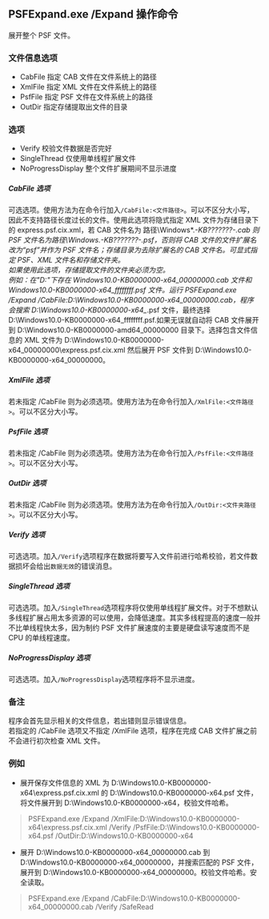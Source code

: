 ## PSFExpand.exe /Expand 操作命令
展开整个 PSF 文件。
### 文件信息选项
- CabFile 指定 CAB 文件在文件系统上的路径
- XmlFile 指定 XML 文件在文件系统上的路径
- PsfFile 指定 PSF 文件在文件系统上的路径
- OutDir 指定存储提取出文件的目录
### 选项
- Verify 校验文件数据是否完好
- SingleThread 仅使用单线程扩展文件
- NoProgressDisplay 整个文件扩展期间不显示进度
##### CabFile 选项
可选选项。使用方法为在命令行加入`/CabFile:<文件路径>`。可以不区分大小写，因此不支持路径长度过长的文件。使用此选项将隐式指定 XML 文件为存储目录下的 express.psf.cix.xml，若 CAB 文件名为 路径\Windows*.*-KB???????-*_*.cab 则 PSF 文件名为路径\Windows*.*-KB???????-*_*.psf，否则将 CAB 文件的文件扩展名改为“psf”并作为 PSF 文件名；存储目录为去除扩展名的 CAB 文件名。可显式指定 PSF、XML 文件名和存储文件夹。  
如果使用此选项，存储提取文件的文件夹必须为空。  
例如：在"D:"下存在 Windows10.0-KB0000000-x64_00000000.cab 文件和 Windows10.0-KB0000000-x64_ffffffff.psf 文件。运行 PSFExpand.exe /Expand /CabFile:D:\Windows10.0-KB0000000-x64_00000000.cab，程序会搜索 D:\Windows10.0-KB0000000-x64_*.psf 文件，最终选择 D:\Windows10.0-KB0000000-x64_ffffffff.psf.如果无误就自动将 CAB 文件展开到 D:\Windows10.0-KB0000000-amd64_00000000 目录下。选择包含文件信息的 XML 文件为 D:\Windows10.0-KB0000000-x64_00000000\express.psf.cix.xml 然后展开 PSF 文件到 D:\Windows10.0-KB0000000-x64_00000000。
##### XmlFile 选项
若未指定 /CabFile 则为必须选项。使用方法为在命令行加入`/XmlFile:<文件路径>`。可以不区分大小写。
##### PsfFile 选项
若未指定 /CabFile 则为必须选项。使用方法为在命令行加入`/PsfFile:<文件路径>`。可以不区分大小写。
##### OutDir 选项
若未指定 /CabFile 则为必须选项。使用方法为在命令行加入`/OutDir:<文件夹路径>`。可以不区分大小写。
##### Verify 选项
可选选项。加入`/Verify`选项程序在数据将要写入文件前进行哈希校验，若文件数据损坏会给出`数据无效`的错误消息。
##### SingleThread 选项
可选选项。加入`/SingleThread`选项程序将仅使用单线程扩展文件。对于不想默认多线程扩展占用太多资源的可以使用，会降低速度。其实多线程提高的速度一般并不比单线程快太多，因为制约 PSF 文件扩展速度的主要是硬盘读写速度而不是 CPU 的单线程速度。
##### NoProgressDisplay 选项
可选选项。加入`/NoProgressDisplay`选项程序将不显示进度。
### 备注
程序会首先显示相关的文件信息，若出错则显示错误信息。  
若指定的 /CabFile 选项又不指定 /XmlFile 选项，程序在完成 CAB 文件扩展之前不会进行初次检查 XML 文件。
### 例如
- 展开保存文件信息的 XML 为 D:\Windows10.0-KB0000000-x64\express.psf.cix.xml 的 D:\Windows10.0-KB0000000-x64.psf 文件，将文件展开到 D:\Windows10.0-KB0000000-x64，校验文件哈希。
>PSFExpand.exe /Expand /XmlFile:D:\Windows10.0-KB0000000-x64\express.psf.cix.xml /Verify /PsfFile:D:\Windows10.0-KB0000000-x64.psf /OutDir:D:\Windows10.0-KB0000000-x64

- 展开 D:\Windows10.0-KB0000000-x64_00000000.cab 到 D:\Windows10.0-KB0000000-x64_00000000，并搜索匹配的 PSF 文件，展开到 D:\Windows10.0-KB0000000-x64_00000000。校验文件哈希。安全读取。
>PSFExpand.exe /Expand /CabFile:D:\Windows10.0-KB0000000-x64_00000000.cab /Verify /SafeRead
